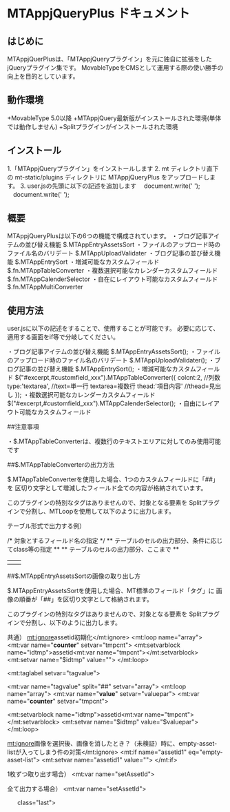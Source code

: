 ﻿# MTAppjQueryPlus ドキュメント

## はじめに

MTAppjQuerPlusは、「MTAppjQueryプラグイン」を元に独自に拡張をしたjQueryプラグイン集です。
MovableTypeをCMSとして運用する際の使い勝手の向上を目的としています。


## 動作環境

+MovableType 5.0以降
+MTAppjQuery最新版がインストールされた環境(単体では動作しません)
+Splitプラグインがインストールされた環境


## インストール

1.「MTAppjQueryプラグイン」をインストールします
2. mt ディレクトリ直下の mt-static/plugins ディレクトリに MTAppjQueryPlus をアップロードします。
3. user.jsの先頭に以下の記述を追加します
　document.write('<script src="/mt/mt-static/plugins/MTAppjQueryPlus/jquery-ui-1.7.3.custom.min.js" type="text/javascript"></script> ');
　document.write('<script src="/mt/mt-static/plugins/MTAppjQueryPlus/MTAppjQueryPlus.js" type="text/javascript"></script> ');


## 概要

MTAppjQueryPlusは以下の6つの機能で構成されています。
・ブログ記事アイテムの並び替え機能
	$.MTAppEntryAssetsSort
・ファイルのアップロード時のファイル名のバリデート
	$.MTAppUploadValidater
・ブログ記事の並び替え機能
	$.MTAppEntrySort
・増減可能なカスタムフィールド
	$.fn.MTAppTableConverter
・複数選択可能なカレンダーカスタムフィールド
	$.fn.MTAppCalenderSelector
・自在にレイアウト可能なカスタムフィールド
	$.fn.MTAppMultiConverter


## 使用方法

user.jsに以下の記述をすることで、使用することが可能です。
必要に応じて、適用する画面をif等で分岐してください。

・ブログ記事アイテムの並び替え機能
	$.MTAppEntryAssetsSort();
・ファイルのアップロード時のファイル名のバリデート
	$.MTAppUploadValidater();
・ブログ記事の並び替え機能
	$.MTAppEntrySort();
・増減可能なカスタムフィールド
	$("#excerpt,#customfield_xxx").MTAppTableConverter({
		colcnt:2, //列数
		type:'textarea',	//text=単一行 textarea=複数行
		thead:'<tr><th>項目</th><th>内容</th><th style="width:3em;"></th></tr>'
		//thead=見出し
	});
・複数選択可能なカレンダーカスタムフィールド
	$("#excerpt,#customfield_xxx").MTAppCalenderSelector();
・自由にレイアウト可能なカスタムフィールド


##注意事項

・$.MTAppTableConverterは、複数行のテキストエリアに対してのみ使用可能です


##$.MTAppTableConverterの出力方法

$.MTAppTableConverterを使用した場合、1つのカスタムフィールドに「##」を
区切り文字として増減したフィールド全ての内容が格納されています。

このプラグインの特別なタグはありませんので、対象となる要素を
Splitプラグインで分割し、MTLoopを使用して以下のように出力します。

テーブル形式で出力する例）
<table>
<mt:ignore>/* 対象とするフィールド名の指定 */</mt:ignore>
<mt:entryexcerpt split="\n" setvar="rowarray">
<mt:loop name="rowarray">
<tr>
<mt:var name="__counter__" setvar="rowcounter">	
	<mt:var name="__value__" split="##" setvar="colarray">
	<mt:loop name="colarray">
	<mt:var name="__counter__" setvar="colcounter">
		<mt:ignore>** テーブルのセルの出力部分、条件に応じてclass等の指定 **</mt:ignore>
			<mt:if name="colcounter" eq="1">
			<th><mt:var name="__value__"></th>
			<mt:else>
			<td><mt:var name="__value__"></td>
			</mt:if>
		<mt:ignore>** テーブルのセルの出力部分、ここまで **</mt:ignore>
	</mt:loop>
</tr>
</mt:loop>
</table>

##$.MTAppEntryAssetsSortの画像の取り出し方

$.MTAppEntryAssetsSortを使用した場合、MT標準のフィールド「タグ」に
画像の順番が「##」を区切り文字として格納されます。

このプラグインの特別なタグはありませんので、対象となる要素を
Splitプラグインで分割し、以下のように出力します。

共通）
<MTSetvarTemplate name="setAssetId">
<MTRemoveBlank>
<mt:ignore>assetid初期化</mt:ignore>
<mt:loop name="array">
<mt:var name="__counter__" setvar="tmpcnt">
<mt:setvarblock name="idtmp">assetid<mt:var name="tmpcnt"></mt:setvarblock>
<mt:setvar name="$idtmp" value="">
</mt:loop>
<MTsetVar name="tagvalue" value="">
<MTsetVar name="array" value="">


<MTEntryTags glue=""><mt:taglabel setvar="tagvalue"></MTEntryTags>

<mt:var name="tagvalue" split="##" setvar="array">
<mt:loop name="array">
<mt:var name="__value__" setvar="valuepar">
<mt:var name="__counter__" setvar="tmpcnt">

<mt:setvarblock name="idtmp">assetid<mt:var name="tmpcnt"></mt:setvarblock>
<mt:setvar name="$idtmp" value="$valuepar">
</mt:loop>

<mt:ignore>画像を選択後、画像を消したとき？（未検証）時に、empty-asset-listが入ってしまう件の対策</mt:ignore>
<mt:if name="assetid1" eq="empty-asset-list">
<mt:setvar name="assetid1" value="">
</mt:if>
</MTRemoveBlank>
</MTSetvarTemplate>

1枚ずつ取り出す場合）
<mt:var name="setAssetId">
<MTAsset id="$assetid1">
<div>
<MTInclude module="画像表示" width="" height="">
</div>
</MTAsset>


全て出力する場合）
<mt:var name="setAssetId">
<MTIf name="assetid1">
<ul class="fancybox">
<mt:loop name="array">
<mt:var name="__value__" setvar="valuepar">
<mt:var name="__counter__" setvar="tmpcnt">
<MTAsset id="$valuepar"><li<mt:if name="__counter__" op="%" value="4" eq="0"> class="last"</mt:if>><MTInclude module="画像表示" width="" height="" square="1"></li></MTAsset>
</mt:loop>
</ul>
</MTIf>